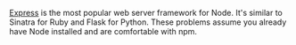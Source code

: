 [Express](https://expressjs.com/) is the most popular web server framework for
Node. It's similar to Sinatra for Ruby and Flask for Python. These problems
assume you already have Node installed and are comfortable with npm.
